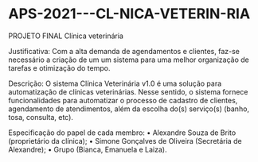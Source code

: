 # APS-2021---CL-NICA-VETERIN-RIA
PROJETO FINAL
Clínica veterinária

Justificativa: Com a alta demanda de agendamentos e clientes, faz-se necessário a criação de um um sistema para uma melhor organização de tarefas e otimização do tempo.

Descrição: O sistema Clínica Veterinária v1.0 é uma solução para automatização de clínicas veterinárias. Nesse sentido, o sistema fornece funcionalidades para automatizar o processo de cadastro de clientes, agendamento de atendimentos, além da escolha do(s) serviço(s) (banho, tosa, consulta, etc).

Especificação do papel de cada membro: • Alexandre Souza de Brito (proprietário da clínica); • Simone Gonçalves de Oliveira (Secretária de Alexandre); • Grupo (Bianca, Emanuela e Laiza).

